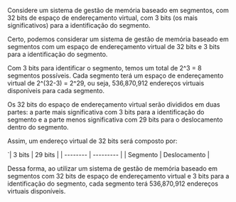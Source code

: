 Considere um sistema de gestão de memória baseado em segmentos, com 32 bits de espaço de endereçamento virtual, com 3 bits (os mais significativos) para a identificação do segmento.

Certo, podemos considerar um sistema de gestão de memória baseado em segmentos com um espaço de endereçamento virtual de 32 bits e 3 bits para a identificação do segmento.

Com 3 bits para identificar o segmento, temos um total de 2^3 = 8 segmentos possíveis. Cada segmento terá um espaço de endereçamento virtual de 2^(32-3) = 2^29, ou seja, 536,870,912 endereços virtuais disponíveis para cada segmento.

Os 32 bits do espaço de endereçamento virtual serão divididos em duas partes: a parte mais significativa com 3 bits para a identificação do segmento e a parte menos significativa com 29 bits para o deslocamento dentro do segmento.

Assim, um endereço virtual de 32 bits será composto por:

`| 3 bits | 29 bits | 
| -------- | ---------    |
| Segmento | Deslocamento |


Dessa forma, ao utilizar um sistema de gestão de memória baseado em segmentos com 32 bits de espaço de endereçamento virtual e 3 bits para a identificação do segmento, cada segmento terá 536,870,912 endereços virtuais disponíveis.